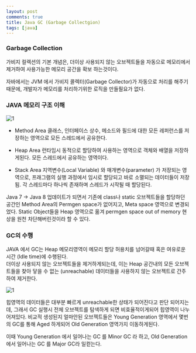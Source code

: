 ```yaml
---
layout: post
comments: true
title: Java GC (Garbage Collectgion)
tags: [java]
---
```


### Garbage Collection
가비지 컬렉션의 기본 개념은, 더이상 사용되지 않는 오브젝트들을 자동으로 메모리에서 제거하여 사용가능한 메모리 공간을 확보 하는것이다.     

자바에서는 JVM 에서 가비지 콜렉터(Garbage Collector)가 자동으로 처리를 해주기 때문에, 개발자가 메모리를 처리하기위한 로직을 만들필요가 없다. 

### JAVA 메모리 구조 이해
![1]({{site.images}}/java_gc/java_gc1.png)
- Method Area
클래스, 인터페이스 상수, 메소드와 필드에 대한 모든 레퍼런스를 저장하는 영역으로 모든 스레드에서 공유한다.

- Heap Area
  런타임시 동적으로 할당하여 사용하는 영역으로 객체와 배열을 저장하게된다. 모든 스레드에서 공유하는 영역이다.
  
- Stack Area
지역변수(Local Variable) 와 매개변수(parameter) 가 저장되는 영역으로, 프래그램의 실행 과정에서 임시로 할당되고 바로 소멸되는 데이터들이 저장됨. 각 스레드마다 하나씩 존재하며 스레드가 시작될 때 할당된다.

Java 7 -> Java 8  업데이트가 되면서 기존에 class나 static 오브젝트들을 할당하던 공간인 Method Area의 Permgen space가 없어지고, Meta space 영역으로 변경되었다. Static Object들을 Heap 영역으로 옮겨 permgen space out of memory 현상을 원천 차단해버린것이라 할 수 있다.

### GC의 수행
JAVA 에서 GC는 Heap 메모리영역이 메모리 할당 허용치를 넘어갈때 혹은 여유로운 시간 (Idle time)에 수행된다.  
더이상 사용되지 않는 오브젝트들을 제거하게되는데, 이는 Heap 공간내의 모든 오브젝트들을 찾아 닿을 수 없는 (unreachable) 데이터들을 사용하지 않는 오브젝트로 간주하여 제거한다.

![1]({{site.images}}/java_gc/java_gc2.png)

힙영역의 데이터들은 대부분 빠르게 unreachable한 상태가 되어진다고 판단 되어지는데, 그래서 GC 실행시 전체 오브젝트를 탐색하게 되면 비효율적이게되어 힙영역이 나누어져있다. 비교적 생성된지 얼마안된 오브젝트들은 Young Generation 영역에서 몇번의 GC를 통해 Aged 하게되어 Old Generation 영역가지 이동하게된다.  

이때 Young Generation 에서 일어나는 GC 를 Minor GC 라 하고, Old Generation 에서 일어나는 GC 를 Major GC라 일컫는다.
